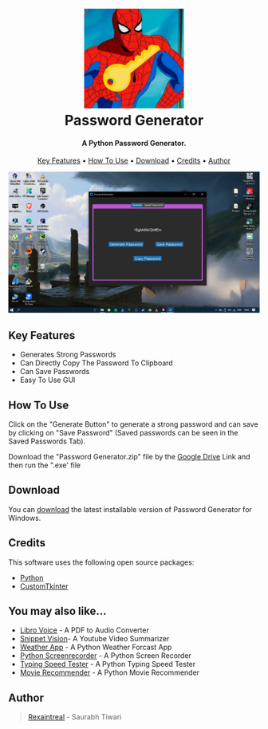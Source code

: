 
<h1 align="center">
  <br>
  <a href="https://github.com/Rexaintreal/Password-Generator"><img src="https://github.com/Rexaintreal/Password-Generator/blob/main/images/password.jpg" alt="Password Generator" width="200"></a>
  <br>
  Password Generator
  <br>
</h1>

<h4 align="center">A Python Password Generator.</h4>



<p align="center">
  <a href="#key-features">Key Features</a> •
  <a href="#how-to-use">How To Use</a> •
  <a href="#download">Download</a> •
  <a href="#credits">Credits</a> •
  <a href="#author">Author</a> 
  
</p>

![screenshot](https://github.com/Rexaintreal/Password-Generator/blob/main/images/Screenshot%20(50).png)

## Key Features

* Generates Strong Passwords
* Can Directly Copy The Password To Clipboard
* Can Save Passwords
* Easy To Use GUI


## How To Use
Click on the "Generate Button" to generate a strong password and can save by clicking on "Save Password" (Saved passwords can be seen in the Saved Passwords Tab).

Download the "Password Generator.zip" file by the [Google Drive](https://drive.google.com/file/d/1TsgUDnx-V3STcN6Ra27y0AkzjMOf_fr_/view?usp=sharing) Link and then run the ".exe' file



## Download

You can [download](https://drive.google.com/file/d/1TsgUDnx-V3STcN6Ra27y0AkzjMOf_fr_/view?usp=sharing) the latest installable version of Password Generator for Windows.

## Credits

This software uses the following open source packages:

- [Python](https://python.org/)
- [CustomTkinter](https://github.com/TomSchimansky/CustomTkinter/)



## You may also like...

- [Libro Voice](https://github.com/Rexaintreal/Libro-Voice) - A PDF to Audio Converter
- [Snippet Vision](https://github.com/Rexaintreal/Snippet-Vision)- A Youtube Video Summarizer
- [Weather App](https://github.com/Rexaintreal/WeatherApp) - A Python Weather Forcast App
- [Python Screenrecorder](https://github.com/Rexaintreal/PythonScreenrecorder) - A Python Screen Recorder
- [Typing Speed Tester](https://github.com/Rexaintreal/TypingSpeedTester) - A Python Typing Speed Tester
- [Movie Recommender](https://github.com/Rexaintreal/Movie-Recommender) - A Python Movie Recommender

## Author

> [Rexaintreal](https://github.com/Rexaintreal/) - Saurabh Tiwari
